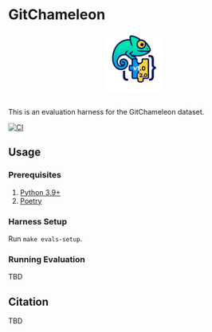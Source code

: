 # GitChameleon
<p align="center">
  <img src="./images/gc-icon.png"
       alt="GitChameleon icon"
       width="120"
       style="margin:0 0 1em 0;">
</p>

This is an evaluation harness for the GitChameleon dataset.

[![CI](https://github.com/mrcabbage972/GitChameleonBenchmark/actions/workflows/ci.yaml/badge.svg?branch=main)](https://github.com/mrcabbage972/GitChameleonBenchmark/actions/workflows/ci.yaml)

## Usage
### Prerequisites
1. [Python 3.9+](https://www.python.org/downloads/)
1. [Poetry](https://python-poetry.org/docs/)

### Harness Setup
Run `make evals-setup`.

### Running Evaluation
TBD

## Citation
TBD
